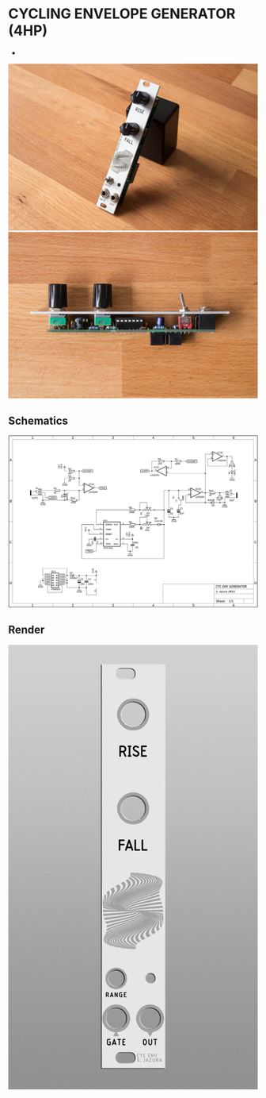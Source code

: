 # CYCLING ENVELOPE GENERATOR (4HP)

* 

![CYCENV](https://raw.githubusercontent.com/diysynth/EURORACK-MODULES/main/CYCLING%20ENVELOPE%20GENERATOR%20(4HP)/cycenv_front.jpg)
![CYCENV](https://raw.githubusercontent.com/diysynth/EURORACK-MODULES/main/CYCLING%20ENVELOPE%20GENERATOR%20(4HP)/cycenv_side.jpg)

## Schematics

![Schematics](https://raw.githubusercontent.com/diysynth/EURORACK-MODULES/main/CYCLING%20ENVELOPE%20GENERATOR%20(4HP)/CYCENV_Schematics.png)

## Render

![CYCENV](https://raw.githubusercontent.com/diysynth/EURORACK-MODULES/main/CYCLING%20ENVELOPE%20GENERATOR%20(4HP)/cycenvpanel_render.png)
